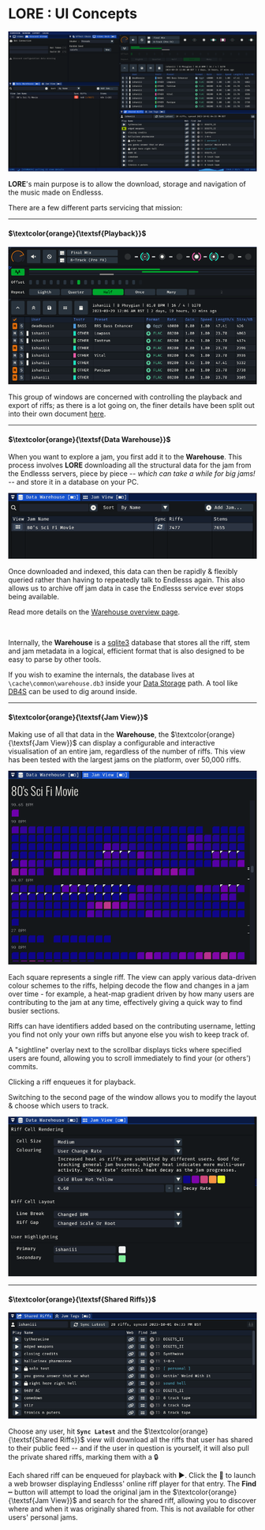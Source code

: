 # LORE : UI Concepts

![populated UI](/doc/lore-081/default-ui-populated.png)

**LORE**'s main purpose is to allow the download, storage and navigation of the music made on Endlesss. 

There are a few different parts servicing that mission:

<hr>

#### $\textcolor{orange}{\textsf{Playback}}$ 

![populated UI](/doc/lore-081/window-playback.png)

This group of windows are concerned with controlling the playback and export of riffs; as there is a lot going on, the finer details have been split out into their own document [here](/doc/LORE.playback.MD).

<hr>

#### $\textcolor{orange}{\textsf{Data Warehouse}}$ 

When you want to explore a jam, you first add it to the **Warehouse**. This process involves **LORE** downloading all the structural data for the jam from the Endlesss servers, piece by piece -- *which can take a while for big jams!* -- and store it in a database on your PC. 

![populated UI](/doc/lore-081/window-data-warehouse.png)

Once downloaded and indexed, this data can then be rapidly & flexibly queried rather than having to repeatedly talk to Endlesss again. This also allows us to archive off jam data in case the Endlesss service ever stops being available. 

Read more details on the [Warehouse overview page](/doc/LORE.warehouse.MD).

<br>

Internally, the **Warehouse** is a [sqlite3](https://www.sqlite.org/index.html) database that stores all the riff, stem and jam metadata in a logical, efficient format that is also designed to be easy to parse by other tools.

If you wish to examine the internals, the database lives at `\cache\common\warehouse.db3` inside your [Data Storage](/doc/LORE.start.MD) path. A tool like [DB4S](https://sqlitebrowser.org/) can be used to dig around inside.

<hr>

#### $\textcolor{orange}{\textsf{Jam View}}$ 

Making use of all that data in the **Warehouse**, the $\textcolor{orange}{\textsf{Jam View}}$ can display a configurable and interactive visualisation of an entire jam, regardless of the number of riffs. This view has been tested with the largest jams on the platform, over 50,000 riffs.

![jam viewer](/doc/lore-081/window-jam-view.png)

Each square represents a single riff. The view can apply various data-driven colour schemes to the riffs, helping decode the flow and changes in a jam over time - for example, a heat-map gradient driven by how many users are contributing to the jam at any time, effectively giving a quick way to find busier sections.

Riffs can have identifiers added based on the contributing username, letting you find not only your own riffs but anyone else you wish to keep track of.

A "sightline" overlay next to the scrollbar displays ticks where specified users are found, allowing you to scroll immediately to find your (or others') commits.

Clicking a riff enqueues it for playback.

Switching to the second page of the window allows you to modify the layout & choose which users to track.

![jam viewer](/doc/lore-081/window-jam-view-page2.png)

<hr>

#### $\textcolor{orange}{\textsf{Shared Riffs}}$ 

![jam viewer](/doc/lore-081/window-shared-riffs.png)

Choose any user, hit **`Sync Latest`** and the $\textcolor{orange}{\textsf{Shared Riffs}}$ view will download all the riffs that user has shared to their public feed -- and if the user in question is yourself, it will also pull the private shared riffs, marking them with a 🔒

Each shared riff can be enqueued for playback with ▶. Click the 🔗 to launch a web browser displaying Endlesss' online riff player for that entry. The **Find** ┅ button will attempt to load the original jam in the $\textcolor{orange}{\textsf{Jam View}}$ and search for the shared riff, allowing you to discover where and when it was originally shared from. This is not available for other users' personal jams.
